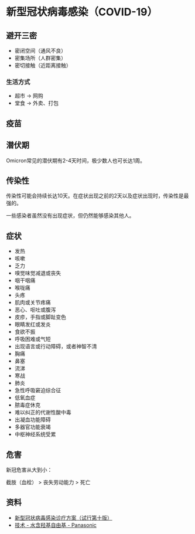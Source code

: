 # 新型冠状病毒感染（COVID-19）

## 避开三密

- 密闭空间（通风不良）
- 密集场所（人群密集）
- 密切接触（近距离接触）

### 生活方式

- 超市 → 网购
- 堂食 → 外卖、打包

## 疫苗

## 潜伏期

Omicron常见的潜伏期有2-4天时间，极少数人也可长达1周。

## 传染性

传染性可能会持续长达10天。在症状出现之前的2天以及症状出现时，传染性是最强的。

一些感染者虽然没有出现症状，但仍然能够感染其他人。

## 症状

- 发热
- 咳嗽
- 乏力
- 嗅觉味觉减退或丧失
- 咽干咽痛
- 喉咙痛
- 头疼
- 肌肉或关节疼痛
- 恶心、呕吐或腹泻
- 皮疹，手指或脚趾变色
- 眼睛发红或发炎
- 食欲不振
- 呼吸困难或气短
- 出现语言或行动障碍，或者神智不清
- 胸痛
- 鼻塞
- 流涕
- 寒战
- 肺炎
- 急性呼吸窘迫综合征
- 低氧血症
- 脓毒症休克
- 难以纠正的代谢性酸中毒
- 出凝血功能障碍
- 多器官功能衰竭
- 中枢神经系统受累

## 危害

新冠危害从大到小：

截肢（血栓） > 丧失劳动能力 > 死亡

## 资料

- [新型冠状病毒感染诊疗方案（试行第十版）](http://www.nhc.gov.cn/xcs/zhengcwj/202301/32de5b2ff9bf4eaa88e75bdf7223a65a/files/460b0e7b19bd42f3bba00c1efb9b6811.pdf)
- [技术 - 水含羟基自由基 - Panasonic](https://www.panasonic.com/global/consumer/clean/hydroxyl/zh/technology.html)
